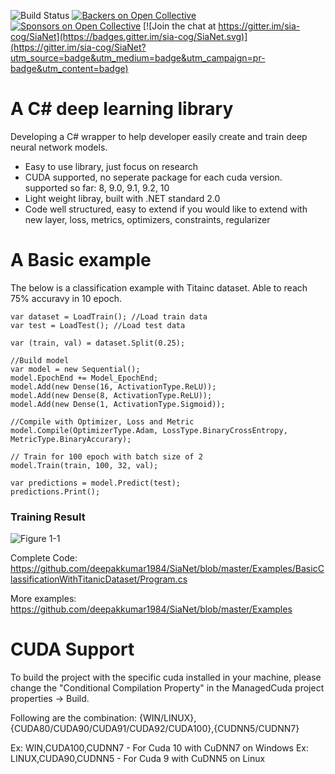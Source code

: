 ![Build Status](https://travis-ci.org/deepakkumar1984/SiaNet.svg?branch=master)
[![Backers on Open Collective](https://opencollective.com/sianet/backers/badge.svg)](#backers) [![Sponsors on Open Collective](https://opencollective.com/sianet/sponsors/badge.svg)](#sponsors) [![Join the chat at https://gitter.im/sia-cog/SiaNet](https://badges.gitter.im/sia-cog/SiaNet.svg)](https://gitter.im/sia-cog/SiaNet?utm_source=badge&utm_medium=badge&utm_campaign=pr-badge&utm_content=badge)

# A C# deep learning library

Developing a C# wrapper to help developer easily create and train deep neural network models.

* Easy to use library, just focus on research
* CUDA supported, no seperate package for each cuda version. supported so far: 8, 9.0, 9.1, 9.2, 10
* Light weight libray, built with .NET standard 2.0
* Code well structured, easy to extend if you would like to extend with new layer, loss, metrics, optimizers, constraints, regularizer


# A Basic example
The below is a classification example with Titainc dataset. Able to reach 75% accuravy in 10 epoch. 
```
var dataset = LoadTrain(); //Load train data
var test = LoadTest(); //Load test data

var (train, val) = dataset.Split(0.25);

//Build model
var model = new Sequential();
model.EpochEnd += Model_EpochEnd;
model.Add(new Dense(16, ActivationType.ReLU));
model.Add(new Dense(8, ActivationType.ReLU));
model.Add(new Dense(1, ActivationType.Sigmoid));

//Compile with Optimizer, Loss and Metric
model.Compile(OptimizerType.Adam, LossType.BinaryCrossEntropy, MetricType.BinaryAccurary);

// Train for 100 epoch with batch size of 2
model.Train(train, 100, 32, val);

var predictions = model.Predict(test);
predictions.Print();
```
### Training Result

![Figure 1-1](https://i.ibb.co/KG87pv4/Titanic-1.png "Figure 1-1")

Complete Code: https://github.com/deepakkumar1984/SiaNet/blob/master/Examples/BasicClassificationWithTitanicDataset/Program.cs

More examples: https://github.com/deepakkumar1984/SiaNet/blob/master/Examples

# CUDA Support

To build the project with the specific cuda installed in your machine, please change the "Conditional Compilation Property" in the ManagedCuda project properties -> Build.

Following are the combination: 
{WIN/LINUX},{CUDA80/CUDA90/CUDA91/CUDA92/CUDA100},{CUDNN5/CUDNN7}

Ex: WIN,CUDA100,CUDNN7 - For Cuda 10 with CuDNN7 on Windows
Ex: LINUX,CUDA90,CUDNN5 - For Cuda 9 with CuDNN5 on Linux



